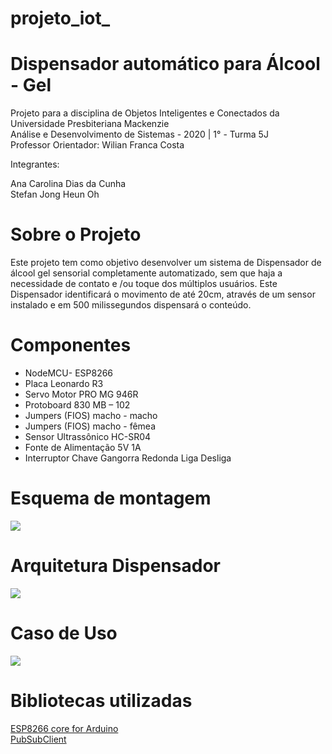# projeto_iot_
# Dispensador automático para Álcool - Gel

Projeto para a disciplina de Objetos Inteligentes e Conectados da Universidade Presbiteriana Mackenzie
<br> Análise e Desenvolvimento de Sistemas - 2020 | 1° - Turma 5J
<br> Professor Orientador: Wilian Franca Costa

Integrantes:

Ana Carolina Dias da Cunha
<br> Stefan Jong Heun Oh



# Sobre o Projeto

Este projeto tem como objetivo desenvolver um sistema de Dispensador de álcool gel sensorial completamente automatizado, sem que haja a necessidade de contato e /ou toque dos múltiplos usuários. Este Dispensador identificará o movimento de até 20cm, através de um sensor instalado e em 500 milissegundos dispensará o conteúdo.

# Componentes

* NodeMCU- ESP8266
* Placa Leonardo R3
* Servo Motor PRO MG 946R
* Protoboard 830 MB – 102
* Jumpers (FIOS) macho - macho
* Jumpers (FIOS) macho - fêmea
* Sensor Ultrassônico HC-SR04
* Fonte de Alimentação 5V 1A
* Interruptor Chave Gangorra Redonda Liga Desliga


# Esquema de montagem

![](https://github.com/carolinadiasdc/projeto_iot_/blob/master/projeto_sim.PNG)

# Arquitetura Dispensador
![](https://github.com/carolinadiasdc/projeto_iot_/blob/master/arq_dispensador.png)

# Caso de Uso
![](https://github.com/carolinadiasdc/projeto_iot_/blob/master/caso_de_uso.png)


# Bibliotecas utilizadas
[ESP8266 core for Arduino](https://github.com/esp8266/Arduino)
<br> [PubSubClient](https://github.com/knolleary/pubsubclient)
